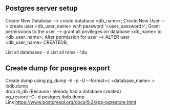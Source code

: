 ## Postgres server setup
Create New Database --> create database <db_name>;
Create New User --> create user <db_user_name> with password '<user_password>';
Grant permissions to the user --> grant all privileges on database <db_name> to <db_user_name>;
Alter permission for user --> ALTER user <db_user_name> CREATEDB;

List all databases - \l
List all roles - \du

## Create dump for posgres export 

Create dump using pg_dump -h <localhost> -p <port> -U <username> --format=c <database_name> > ibdb.dump   
drop ib_db (Because I already had a database created)  
pg_restore -C -d postgres ibdb.dump  
Link https://www.postgresql.org/docs/9.2/app-pgrestore.html   
  
  
